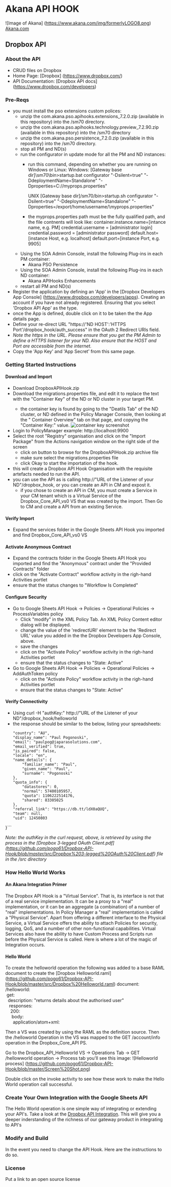 # Akana API HOOK
![Image of Akana] 
(https://www.akana.com/img/formerlyLOGO8.png) 
[Akana.com](http://akana.com)

## Dropbox API 
### About the API
- CRUD files on Dropbox
- Home Page: [Dropbox] (https://www.dropbox.com/)
- API Documentation: [Dropbox API docs] (https://www.dropbox.com/developers)

### Pre-Reqs
- you must install the pso extensions custom polices:
    + unzip the com.akana.pso.apihooks.extensions_7.2.0.zip (available in this repository) into the <Policy Manager Home>/sm70 directory. 
    + unzip the com.akana.pso.apihooks.technology.preview_7.2.90.zip (available in this repository) into the <Policy Manager Home>/sm70 directory
    + unzip the com.akana.pso.persistence_7.2.0.zip (available in this repository) into the <Policy Manager Home>/sm70 directory.
    + stop all PM and ND(s)
    + run the configurator in update mode for all the PM and ND instances:
        + run this command, depending on whether you are running on Windows or Linux:
            Windows: 
            [Gateway base dir]\sm70\bin>startup.bat configurator "-Dsilent=true" "-DdeploymentName=Standalone" "-Dproperties=C:/<property file directory location>/myprops.properties" 
     
            UNIX 
            [Gateway base dir]/sm70/bin>startup.sh configurator "-Dsilent=true" "-DdeploymentName=Standalone" "-Dproperties=/export/home/username/<property file directory location>\myprops.properties"
        + the myprops.properties path must be the fully qualified path, and the file contnents will look like:
            container.instance.name=[intance name, e.g. PM]
            credential.username = [administrator login] 
            credential.password = [administrator password] 
            default.host=[instance Host, e.g. localhost] 
            default.port=[instance Port, e.g. 9905]
    + Using the SOA Admin Console, install the following Plug-ins in each PM container:
        * Akana PSO Persistence
    + Using the SOA Admin Console, install the following Plug-ins in each ND container:
        * Akana APIHooks Enhancements
    + restart all PM and ND(s)
- Register the application by defining an 'App' in the [Dropbox Developers App Console] (https://www.dropbox.com/developers/apps). Creating an account if you have not already registered. Ensuring that you select 'Dropbox API App' as the type.
- once the App is defined, double click on it to be taken the the App details page. 
- Define your re-direct URL "https://'ND HOST':'HTTPS Port'/dropbox_hook/auth_success" in the OAuth 2 Redirect URIs field. 
- *Note the https in the URL. Please ensure that you get the PM Admin to define a HTTPS listener for your ND. Also ensure that the HOST and Port are accessible from the internet.*
- Copy the 'App Key' and 'App Secret' from this same page. 

### Getting Started Instructions
#### Download and Import
- Download DropboxAPIHook.zip
- Download the migrations.properties file, and edit it to replace the <replace this with your key> text with the "Container Key" of the ND or ND cluster in your target PM.
    - the container key is found by going to the "Deatils Tab" of the ND cluster, or ND defined in the Policy Manager Console, then looking at the " Container Overview" tab on that page, and copying the "Container Key:" value. ![container key screenshot](https://github.com/pogo61/Google-Sheets-API-Integration/blob/master/Screen%20Shot%202015-03-18%20at%2011.24.45%20am.png "ND Container Key")
- Login to PolicyManager  example: http://localhost:9900
- Select the root "Registry" organisation and click on the "Import Package" from the Actions navigation window on the right side of the screen
  - click on button to browse for the DropboxAPIHook.zip archive file 
  - make sure select the migrations.properties file 
  - click Okay to start the importation of the hook.
- this will create a Dropbox API Hook Organisation with the requisite artefacts needed to run the API.
- you can use the API as is calling http://"URL of the Listener of your ND"/dropbox_hook, or you can create an API in CM and expost it.
    - if you chose to create an API in CM, you must create a Service in your CM tenant which is a Virtual Service of the Dropbox_Core_API_vs0 VS that was created by the import. Then Go to CM and create a API from an existing Service.

#### Verify Import
- Expand the services folder in the Google Sheets API Hook you imported and find Dropbox_Core_API_vs0 VS

#### Activate Anonymous Contract
- Expand the contracts folder in the Google Sheets API Hook you imported and find the "Anonymous" contract under the "Provided Contracts" folder
- click on the "Activate Contract" workflow activity in the righ-hand Activities portlet
- ensure that the status changes to "Workflow Is Completed"

#### Configure Security
- Go to Google Sheets API Hook -> Policies -> Operational Policies ->    ProcessVariables policy
    - Click "modify" in the XML Policy Tab. An XML Policy Content editor dialog will be displayed.
    - change the value of the 'redirectURI' element to be the 'Redirect URL' value you added in the the Dropbox Developers App Console, above.
    - save the changes
    - click on the "Activate Policy" workflow activity in the righ-hand Activities portlet
    - ensure that the status changes to "State: Active"
- Go to Google Sheets API Hook -> Policies -> Operational Policies ->    AddAuthToken policy
    - click on the "Activate Policy" workflow activity in the righ-hand Activities portlet
    - ensure that the status changes to "State: Active"

#### Verify Connectivity
- Using curl -H "authKey:<the value authKey>" http://"URL of the Listener of your ND"/dropbox_hook/helloworld
-  the response should be similar to the below, listing your spreadsheets:  
    ```{
    "country": "AU",
    "display_name": "Paul Pogonoski",
    "email": "paulpog@japarasolutions.com",
    "email_verified": true,
    "is_paired": false,
    "locale": "en",
    "name_details": {
        "familiar_name": "Paul",
        "given_name": "Paul",
        "surname": "Pogonoski"
    },
    "quota_info": {
        "datastores": 0,
        "normal": 57400105957,
        "quota": 1106222514176,
        "shared": 83305025
    },
    "referral_link": "https://db.tt/ldX0aQUQ",
    "team": null,
    "uid": 12450803
}```

*Note: the authKey in the curl request, above, is retrieved by using the process in the [Dropbox 3-legged OAuth Client.pdf] (https://github.com/pogo61/Dropbox-API-Hook/blob/master/src/Dropbox%203-legged%20OAuth%20Client.pdf) file in the /src directory*


### How Hello World Works
#### An Akana Integration Primer
The Dropbox API Hook is a "Virtual Service". That is, its interface is not that of a real service implementation. It can be a proxy to a "real" implementation, or it can be an aggregate (a combination) of a number of "real" implementations. In Policy Manager a "real" implementation is called a "Physical Service".
Apart from offering a different interface to the Physical Service, a Virtual Service offers the ability to attach Policies for security, logging, QoS, and a number of other non-functional capabilities.
Virtual Services also have the ability to have Custom Process and Scripts run before the Physical Service is called. Here is where a lot of the magic of Integration occurs.

#### Hello World
To create the helloworld operation the following was added to a base RAML document to create the [Dropbox Helloworld.raml] (https://github.com/pogo61/Dropbox-API-Hook/blob/master/src/Dropbox%20Helloworld.raml)  document:  
    /helloworld:  
      &nbsp;get:  
        &nbsp;&nbsp;description: "returns details about the authorised user"  
        &nbsp;&nbsp;&nbsp;responses:  
          &nbsp;&nbsp;&nbsp;&nbsp;200:  
            &nbsp;&nbsp;&nbsp;&nbsp;&nbsp;body:  
              &nbsp;&nbsp;&nbsp;&nbsp;&nbsp;&nbsp;application/atom+xml:  

Then a VS was created by using the RAML as the definition source.
Then the /helloworld Operation in the VS was mapped to the GET /account/info operation in the Dropbox_Core_API PS.

Go to the Dropbox_API_Helloworld VS -> Operations Tab -> GET /hellowworld operation -> Process tab you'll see this image:
![Helloworld process] 
(https://github.com/pogo61/Dropbox-API-Hook/blob/master/Screen%20Shot.png)

Double click on the invoke activity to see how these work to make the Hello World operation call successful.


### Create Your Own Integration with the Google Sheets API
The Hello World operation is one simple way of integrating or extending your API's.
Take a look at the [Dropbox API Integration](https://github.com/pogo61/Dropbox-API-Integration). This will give you a deeper inderstanding of the richness of our gateway product in integrating to API's    

### Modify and Build
In the event you need to change the API Hook.   Here are the instructions to do so. 

### License
Put a link to an open source license

